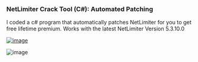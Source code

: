 ### NetLimiter Crack Tool (C#): Automated Patching
I coded a c# program that automatically patches NetLimiter for you to get free lifetime premium.
Works with the latest NetLimiter Version 5.3.10.0

[![image](https://gist.github.com/assets/45830921/14b124b7-3026-4b9e-bfe4-816b60d4e666)](https://gist.github.com/assets/45830921/28feb274-c0b9-4f2d-ac1b-3e9d492c2cb9)

![image](https://github.com/Baseult/NetLimiterCrack/assets/45830921/265379fd-27ba-40c5-8775-4a74b4a298f3)


